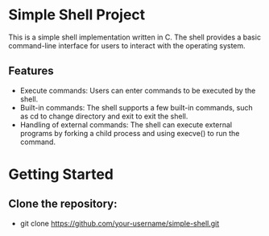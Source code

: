 # Simple Shell Project

This is a simple shell implementation written in C. The shell provides a basic command-line interface for users to interact with the operating system.

## Features
- Execute commands: Users can enter commands to be executed by the shell.
- Built-in commands: The shell supports a few built-in commands, such as cd to change directory and exit to exit the shell.
- Handling of external commands: The shell can execute external programs by forking a child process and using execve() to run the command.

# Getting Started

## Clone the repository:
- git clone https://github.com/your-username/simple-shell.git
